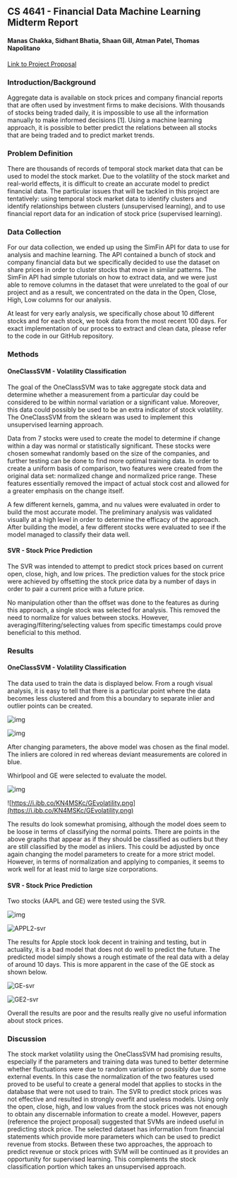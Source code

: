 ## CS 4641 - Financial Data Machine Learning Midterm Report
#### Manas Chakka, Sidhant Bhatia, Shaan Gill, Atman Patel, Thomas Napolitano

[Link to Project Proposal](https://mchakka.github.io/4641-ML-Project/)

### Introduction/Background

Aggregate data is available on stock prices and company financial reports that are often used by investment firms to make decisions. With thousands of stocks being traded daily, it is impossible to use all the information manually to make informed decisions [1]. Using a machine learning approach, it is possible to better predict the relations between all stocks that are being traded and to predict market trends.

### Problem Definition

There are thousands of records of temporal stock market data that can be used to model the stock market. Due to the volatility of the stock market and real-world effects, it is difficult to create an accurate model to predict financial data. The particular issues that will be tackled in this project are tentatively: using temporal stock market data to identify clusters and identify relationships between clusters (unsupervised learning), and to use financial report data for an indication of stock price (supervised learning).

### Data Collection

For our data collection, we ended up using the SimFin API for data to use for analysis and machine learning. The API contained a bunch of stock and company financial data but we specifically decided to use the dataset on share prices in order to cluster stocks that move in similar patterns. The SimFin API had simple tutorials on how to extract data, and we were just able to remove columns in the dataset that were unrelated to the goal of our project and as a result, we concentrated on the data in the Open, Close, High, Low columns for our analysis. 

At least for very early analysis, we specifically chose about 10 different stocks and for each stock, we took data from the most recent 100 days. For exact implementation of our process to extract and clean data, please refer to the code in our GitHub repository. 


### Methods

#### OneClassSVM - Volatility Classification

The goal of the OneClassSVM was to take aggregate stock data and determine whether a measurement from a particular day could be considered to be within normal variation or a significant value. Moreover, this data could possibly be used to be an extra indicator of stock volatility. The OneClassSVM from the sklearn was used to implement this unsupervised learning approach. 

Data from 7 stocks were used to create the model to determine if change within a day was normal or statistically significant. These stocks were chosen somewhat randomly based on the size of the companies, and further testing can be done to find more optimal training data. In order to create a uniform basis of comparison, two features were created from the original data set: normalized change and normalized price range. These features essentially removed the impact of actual stock cost and allowed for a greater emphasis on the change itself. 

A few different kernels, gamma, and nu values were evaluated in order to build the most accurate model. The preliminary analysis was validated visually at a high level in order to determine the efficacy of the approach. After building the model, a few different stocks were evaluated to see if the model managed to classify their data well.

#### SVR  - Stock Price Prediction

The SVR was intended to attempt to predict stock prices based on current open, close, high, and low prices. The prediction values for the stock price were achieved by offsetting the stock price data by a number of days in order to pair a current price with a future price. 

No manipulation other than the offset was done to the features as during this approach, a single stock was selected for analysis. This removed the need to normalize for values between stocks. However, averaging/filtering/selecting values from specific timestamps could prove beneficial to this method.



### Results

#### OneClassSVM - Volatility Classification

The data used to train the data is displayed below. From a rough visual analysis,  it is easy to tell that there is a particular point where the data becomes less clustered and from this a boundary to separate inlier and outlier points can be created.

![img](https://i.ibb.co/z2nTMDm/rawPlot.png)

![img](https://i.ibb.co/Q685z6s/train-Split.png)

After changing parameters, the above model was chosen as the final model. The inliers are colored in red whereas deviant measurements are colored in blue.



Whirlpool and GE were selected to evaluate the model. 

![img](https://i.ibb.co/GxdXnZL/WHRvolatility.png)

![https://i.ibb.co/KN4MSKc/GEvolatility.png](https://i.ibb.co/KN4MSKc/GEvolatility.png)

The results do look somewhat promising, although the model does seem to be loose in terms of classifying the normal points. There are points in the above graphs that appear as if they should be classified as outliers but they are still classified by the model as inliers. This could be adjusted by once again changing the model parameters to create for a more strict model. However, in terms of normalization and applying to companies, it seems to work well for at least mid to large size corporations. 



#### SVR - Stock Price Prediction

Two stocks (AAPL and GE) were tested using the SVR.

![img](https://i.ibb.co/Dtb1Qf0/APPL-svr.png)

![APPL2-svr](https://i.ibb.co/jRV0Xn5/APPL2-svr.png)

The results for Apple stock look decent in training and testing, but in actuality, it is a bad model that does not do well to predict the future. The predicted model simply shows a rough estimate of the real data with a delay of around 10 days. This is more apparent in the case of the GE stock as shown below.

![GE-svr](https://i.ibb.co/NnhmVSV/GE-svr.png)

![GE2-svr](https://i.ibb.co/dDqQLWJ/GE2-svr.png)

Overall the results are poor and the results really give no useful information about stock prices.



### Discussion

The stock market volatility using the OneClassSVM had promising results, especially if the parameters and training data was tuned to better determine whether fluctuations were due to random variation or possibly due to some external events. In this case the normalization of the two features used proved to be useful to create a general model that applies to stocks in the database that were not used to train. The SVR to predict stock prices was not effective and resulted in strongly overfit and useless models. Using only the open, close, high, and low values from the stock prices was not enough to obtain any discernable information to create a model. However, papers (reference the project proposal) suggested that SVMs are indeed useful in predicting stock price. The selected dataset has information from financial statements which provide more parameters which can be used to predict revenue from stocks. Between these two approaches, the approach to predict revenue or stock prices with SVM will be continued as it provides an opportunity for supervised learning. This complements the stock classification portion which takes an unsupervised approach.


